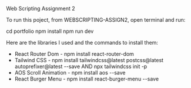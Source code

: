 Web Scripting Assignment 2

To run this poject, from WEBSCRIPTING-ASSIGN2, open terminal and run:

cd portfolio
npm install
npm run dev

Here are the libraries I used and the commands to install them:

- React Router Dom - npm install react-router-dom
- Tailwind CSS - npm install tailwindcss@latest postcss@latest autoprefixer@latest --save AND npx tailwindcss init -p
- AOS Scroll Animation - npm install aos --save
- React Burger Menu - npm install react-burger-menu --save
